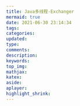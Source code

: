 ```yaml
---
title: Java多线程-Exchanger
mermaid: true
date: 2021-06-30 23:14:34
tags:
categories:
updated:
type:
comments:
description:
keywords:
top_img:
mathjax:
katex:
aside:
aplayer:
highlight_shrink:
---
```


